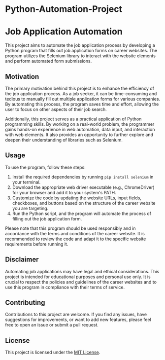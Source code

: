 # Python-Automation-Project
# Job Application Automation

This project aims to automate the job application process by developing a Python program that fills out job application forms on career websites. The program utilizes the Selenium library to interact with the website elements and perform automated form submissions.

## Motivation

The primary motivation behind this project is to enhance the efficiency of the job application process. As a job seeker, it can be time-consuming and tedious to manually fill out multiple application forms for various companies. By automating this process, the program saves time and effort, allowing the user to focus on other aspects of their job search.

Additionally, this project serves as a practical application of Python programming skills. By working on a real-world problem, the programmer gains hands-on experience in web automation, data input, and interaction with web elements. It also provides an opportunity to further explore and deepen their understanding of libraries such as Selenium.

## Usage

To use the program, follow these steps:

1. Install the required dependencies by running `pip install selenium` in your terminal.
2. Download the appropriate web driver executable (e.g., ChromeDriver) for your browser and add it to your system's PATH.
3. Customize the code by updating the website URLs, input fields, checkboxes, and buttons based on the structure of the career website you are targeting.
4. Run the Python script, and the program will automate the process of filling out the job application form.

Please note that this program should be used responsibly and in accordance with the terms and conditions of the career website. It is recommended to review the code and adapt it to the specific website requirements before running it.

## Disclaimer

Automating job applications may have legal and ethical considerations. This project is intended for educational purposes and personal use only. It is crucial to respect the policies and guidelines of the career websites and to use this program in compliance with their terms of service.

## Contributing

Contributions to this project are welcome. If you find any issues, have suggestions for improvements, or want to add new features, please feel free to open an issue or submit a pull request.

## License

This project is licensed under the [MIT License](LICENSE).

